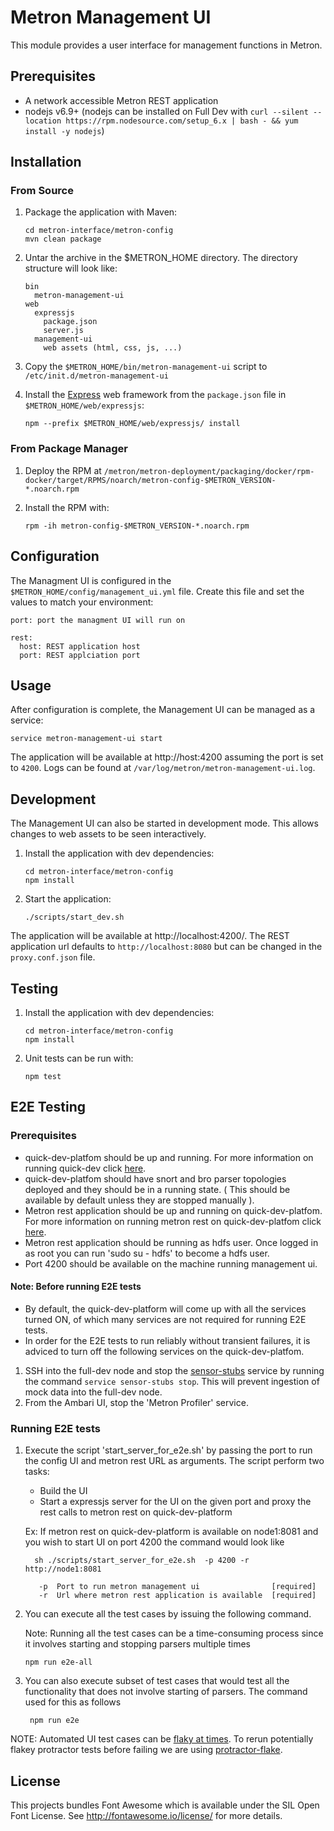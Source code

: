 <!--
Licensed to the Apache Software Foundation (ASF) under one
or more contributor license agreements.  See the NOTICE file
distributed with this work for additional information
regarding copyright ownership.  The ASF licenses this file
to you under the Apache License, Version 2.0 (the
"License"); you may not use this file except in compliance
with the License.  You may obtain a copy of the License at

    http://www.apache.org/licenses/LICENSE-2.0

Unless required by applicable law or agreed to in writing, software
distributed under the License is distributed on an "AS IS" BASIS,
WITHOUT WARRANTIES OR CONDITIONS OF ANY KIND, either express or implied.
See the License for the specific language governing permissions and
limitations under the License.
-->
# Metron Management UI

This module provides a user interface for management functions in Metron.

## Prerequisites

* A network accessible Metron REST application
* nodejs v6.9+ (nodejs can be installed on Full Dev with `curl --silent --location https://rpm.nodesource.com/setup_6.x | bash - && yum install -y nodejs`)

## Installation

### From Source

1. Package the application with Maven:

    ```
    cd metron-interface/metron-config
    mvn clean package
    ```

1. Untar the archive in the $METRON_HOME directory.  The directory structure will look like:

    ```
    bin
      metron-management-ui
    web
      expressjs
        package.json
        server.js
      management-ui
        web assets (html, css, js, ...)
    ```

1. Copy the `$METRON_HOME/bin/metron-management-ui` script to `/etc/init.d/metron-management-ui`

1. Install the [Express](https://expressjs.com/) web framework from the `package.json` file in `$METRON_HOME/web/expressjs`:

    ```
    npm --prefix $METRON_HOME/web/expressjs/ install
    ```

### From Package Manager

1. Deploy the RPM at `/metron/metron-deployment/packaging/docker/rpm-docker/target/RPMS/noarch/metron-config-$METRON_VERSION-*.noarch.rpm`

1. Install the RPM with:

    ```
    rpm -ih metron-config-$METRON_VERSION-*.noarch.rpm
    ```

## Configuration

The Managment UI is configured in the `$METRON_HOME/config/management_ui.yml` file.  Create this file and set the values to match your environment:

```
port: port the managment UI will run on

rest:
  host: REST application host
  port: REST applciation port
```

## Usage

After configuration is complete, the Management UI can be managed as a service:

```
service metron-management-ui start
```

The application will be available at http://host:4200 assuming the port is set to `4200`.  Logs can be found at `/var/log/metron/metron-management-ui.log`.

## Development

The Management UI can also be started in development mode.  This allows changes to web assets to be seen interactively.

1. Install the application with dev dependencies:

    ```
    cd metron-interface/metron-config
    npm install
    ```

1. Start the application:

    ```
    ./scripts/start_dev.sh
    ```

The application will be available at http://localhost:4200/.  The REST application url defaults to `http://localhost:8080` but can be changed in the `proxy.conf.json` file.

## Testing

1. Install the application with dev dependencies:

    ```
    cd metron-interface/metron-config
    npm install
    ```

1. Unit tests can be run with:

    ```
    npm test
    ```

## E2E Testing
### Prerequisites

- quick-dev-platfom should be up and running. For more information on running quick-dev click [here](https://github.com/apache/metron/tree/master/metron-deployment/development/centos6).
- quick-dev-platfom should have snort and bro parser topologies deployed and they should be in a running state. ( This should be available by default unless they are stopped manually ).
- Metron rest application should be up and running on quick-dev-platfom.  For more information on running metron rest on quick-dev-platfom click [here](https://github.com/apache/metron/blob/master/metron-interface/metron-rest/README.md#full-dev).
- Metron rest application should be running as hdfs user. Once logged in as root you can run 'sudo su - hdfs' to become a hdfs user.
- Port 4200 should be available on the machine running management ui.

#### Note: Before running E2E tests

- By default, the quick-dev-platform will come up with all the services turned ON, of which many services are not required for running E2E tests.
- In order for the E2E tests to run reliably without transient failures, it is adviced to turn off the following services on the quick-dev-platfom.
1. SSH into the full-dev node and stop the [sensor-stubs](https://github.com/apache/metron/blob/master/metron-deployment/ansible/roles/sensor-stubs/README.md) service by running the command `service sensor-stubs stop`. This will prevent ingestion of mock data into the full-dev node.
2. From the Ambari UI, stop the 'Metron Profiler' service.

### Running E2E tests
1. Execute the script 'start_server_for_e2e.sh' by passing the port to run the config UI and metron rest URL as arguments. The script perform two tasks:
    - Build the UI
    - Start a expressjs server for the UI on the given port and proxy the rest calls to metron rest on quick-dev-platform

    Ex: If metron rest on quick-dev-platform is available on node1:8081 and you wish to start UI on port 4200 the command would look like
    ```
      sh ./scripts/start_server_for_e2e.sh  -p 4200 -r http://node1:8081

       -p  Port to run metron management ui                [required]
       -r  Url where metron rest application is available  [required]
    ```

1. You can execute all the test cases by issuing the following command.

    Note: Running all the test cases can be a time-consuming process since it involves starting and stopping parsers multiple times
    ```
    npm run e2e-all
    ```

1. You can also execute subset of test cases that would test all the functionality that does not involve starting of parsers. The command used for this as follows
   ```
    npm run e2e
   ```

NOTE: Automated UI test cases can be [flaky at times](https://testing.googleblog.com/2016/05/flaky-tests-at-google-and-how-we.html). To rerun potentially flakey protractor tests before failing we are using [protractor-flake](https://www.npmjs.com/package/protractor-flake).

## License

This projects bundles Font Awesome which is available under the SIL Open Font License.  See http://fontawesome.io/license/ for more details.
